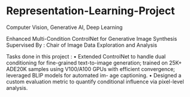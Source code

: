 # Representation-Learning-Project

Computer Vision, Generative AI, Deep Learning

Enhanced Multi-Condition ControlNet for Generative Image Synthesis 
Supervised By : Chair of Image Data Exploration and Analysis

Tasks done in this project :
• Extended ControlNet to handle dual conditioning for fine-grained text-to-image generation; trained on 25K+
ADE20K samples using V100/A100 GPUs with efficient convergence; leveraged BLIP models for automated im-
age captioning.
• Designed a custom evaluation metric to quantify conditional influence via pixel-level analysis.
